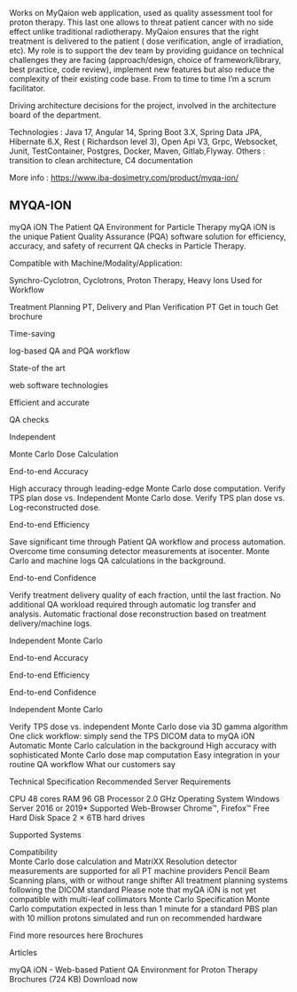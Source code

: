 Works on MyQaion web application, used as quality assessment tool for proton therapy. 
This last one allows to threat patient cancer with no side effect unlike traditional radiotherapy.
MyQaion ensures that the right treatment is delivered to the patient ( dose verification, angle of irradiation, etc).
My role is to support the dev team by providing guidance on technical challenges they are facing (approach/design, choice of framework/library, best practice, code review), implement new features but also reduce the complexity of their existing code base.
From to time to time I’m a scrum facilitator.

Driving architecture decisions for the project, involved in the architecture board of the department.

Technologies : Java 17, Angular 14, Spring Boot 3.X, Spring Data JPA, Hibernate 6.X, Rest ( Richardson level 3), Open Api V3, Grpc, Websocket, Junit, TestContainer, Postgres, Docker, Maven, Gitlab,Flyway.
Others : transition to clean architecture, C4 documentation

More info : https://www.iba-dosimetry.com/product/myqa-ion/


## MYQA-ION
myQA iON
The Patient QA Environment for Particle Therapy
myQA iON is the unique Patient Quality Assurance (PQA) software solution for efficiency, accuracy, and safety of recurrent QA checks in Particle Therapy.

Compatible with Machine/Modality/Application:

Synchro-Cyclotron, Cyclotrons, Proton Therapy, Heavy Ions
Used for Workflow

Treatment Planning PT, Delivery and Plan Verification PT
Get in touch Get brochure

Time-saving

log-based QA and PQA workflow

State-of the art

web software technologies

Efficient and accurate

QA checks 

Independent

Monte Carlo Dose Calculation


End-to-end Accuracy

High accuracy through leading-edge Monte Carlo dose computation.
Verify TPS plan dose vs. Independent Monte Carlo dose.
Verify TPS plan dose vs. Log-reconstructed dose.
 

End-to-end Efficiency

Save significant time through Patient QA workflow and process automation.
Overcome time consuming detector measurements at isocenter.
Monte Carlo and machine logs QA calculations in the background.
 

End-to-end Confidence

Verify treatment delivery quality of each fraction, until the last fraction.
No additional QA workload required through automatic log transfer and analysis.
Automatic fractional dose reconstruction based on treatment delivery/machine logs.

Independent Monte Carlo

End-to-end Accuracy

End-to-end Efficiency

End-to-end Confidence

Independent Monte Carlo

Verify TPS dose vs. independent Monte Carlo dose via 3D gamma algorithm
One click workflow: simply send the TPS DICOM data to myQA iON
Automatic Monte Carlo calculation in the background
High accuracy with sophisticated Monte Carlo dose map computation
Easy integration in your routine QA workflow
What our customers say
















Technical Specification
Recommended Server Requirements

CPU	48 cores
RAM	96 GB
Processor	2.0 GHz
Operating System	Windows Server 2016 or 2019*
Supported Web-Browser	Chrome™, Firefox™
Free Hard Disk Space	2 × 6TB hard drives
 
Supported Systems

Compatibility	
Monte Carlo dose calculation and MatriXX Resolution detector measurements are supported for all PT machine providers
Pencil Beam Scanning plans, with or without range shifter
All treatment planning systems following the DICOM standard
Please note that myQA iON is not yet compatible with multi-leaf collimators
Monte Carlo Specification	Monte Carlo computation expected in less than 1 minute for a standard PBS plan with 10 million protons simulated and run on recommended hardware
 

Find more resources here
Brochures

Articles

myQA iON - Web-based Patient QA Environment for Proton Therapy
Brochures (724 KB)  Download now
